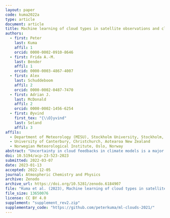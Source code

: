 ```yaml
---
layout: paper
code: kuma2022a
type: article
document: article
title: Machine learning of cloud types in satellite observations and climate models
authors:
  - first: Peter
    last: Kuma
    affil: 1
    orcid: 0000-0002-0910-8646
  - first: Frida A.-M.
    last: Bender
    affil: 1
    orcid: 0000-0003-4867-4007
  - first: Alex
    last: Schuddeboom
    affil: 2
    orcid: 0000-0002-0487-7470
  - first: Adrian J.
    last: McDonald
    affil: 2
    orcid: 0000-0002-1456-6254
  - first: Øyvind
    first_tex: "{\\O}yvind"
    last: Seland
    affil: 3
affils:
  - Department of Meteorology (MISU), Stockholm University, Stockholm, Sweden
  - University of Canterbury, Christchurch, Aotearoa New Zealand
  - Norwegian Meteorological Institute, Oslo, Norway
abstract: "Uncertainty in cloud feedbacks in climate models is a major limitation in projections of future climate. Therefore, evaluation and improvement of cloud simulation are essential to ensure the accuracy of climate models. We analyse cloud biases and cloud change with respect to global mean near-surface temperature (GMST) in climate models relative to satellite observations and relate them to equilibrium climate sensitivity, transient climate response and cloud feedback. For this purpose, we develop a supervised deep convolutional artificial neural network for determination of cloud types from low-resolution (2.5°×2.5°) daily mean top-of-atmosphere shortwave and longwave radiation fields, corresponding to the World Meteorological Organization (WMO) cloud genera recorded by human observers in the Global Telecommunication System (GTS). We train this network on top-of-atmosphere radiation retrieved by the Clouds and the Earth’s Radiant Energy System (CERES) and GTS and apply it to the Coupled Model Intercomparison Project Phase 5 and 6 (CMIP5 and CMIP6) model output and the European Centre for Medium-Range Weather Forecasts (ECMWF) Reanalysis version 5 (ERA5) and the Modern-Era Retrospective Analysis for Research and Applications version 2 (MERRA-2) reanalyses. We compare the cloud types between models and satellite observations. We link biases to climate sensitivity and identify a negative linear relationship between the root mean square error of cloud type occurrence derived from the neural network and model equilibrium climate sensitivity (ECS), transient climate response (TCR) and cloud feedback. This statistical relationship in the model ensemble favours models with higher ECS, TCR and cloud feedback. However, this relationship could be due to the relatively small size of the ensemble used or decoupling between present-day biases and future projected cloud change. Using the abrupt-4×CO2 CMIP5 and CMIP6 experiments, we show that models simulating decreasing stratiform and increasing cumuliform clouds tend to have higher ECS than models simulating increasing stratiform and decreasing cumuliform clouds, and this could also partially explain the association between the model cloud type occurrence error and model ECS."
doi: 10.5194/acp-23-523-2023
submitted: 2022-03-07
date: 2023-01-13
accepted: 2022-12-05
journal: Atmospheric Chemistry and Physics
archive: Zenodo
archive_url: https://doi.org/10.5281/zenodo.6184907
file: "Kuma et al. (2023), Machine learning of cloud types in satellite observations and climate models.pdf"
file_size: 13650076
license: CC BY 4.0
supplement: "supplement_rev2.zip"
supplementary_code: "https://github.com/peterkuma/ml-clouds-2021/"
---
```

